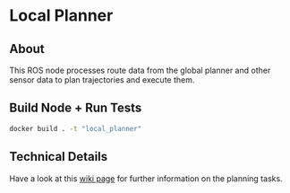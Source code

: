 
# Local Planner

## About
This ROS node processes route data from the global planner
and other sensor data to plan trajectories and execute them.

## Build Node + Run Tests

```sh
docker build . -t "local_planner"
```

## Technical Details
Have a look at this [wiki page](https://github.com/ll7/paf21-1/wiki/Decision-Making-Component)
for further information on the planning tasks.
